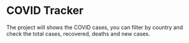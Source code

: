 # COVID Tracker

The project will shows the COVID cases, you can filter by country and check the total cases, recovered, deaths and new cases.
